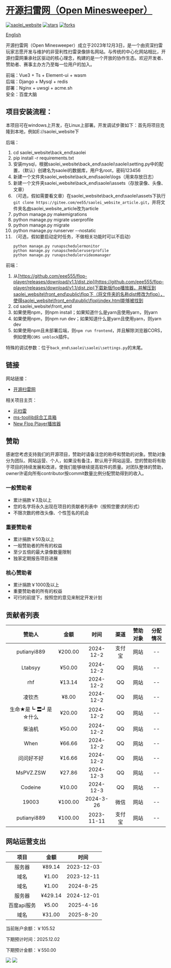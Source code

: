 # <a href="https://github.com/eee555/saolei_website" >开源扫雷网（Open Minesweeper）</a>

[![saolei_website](https://img.shields.io/badge/saolei_website-v1.7-brightgreen.svg)](https://github.com/eee555/Solvable-Minesweeper)
[![stars](https://img.shields.io/github/stars/eee555/saolei_website)](https://github.com/eee555/saolei_website/stargazers)
[![forks](https://img.shields.io/github/forks/eee555/saolei_website)](https://github.com/eee555/saolei_website/forks)

[English](Readme_en.md)

开源扫雷网（Open Minesweeper）成立于2023年12月3日，是一个由资深扫雷玩家志愿开发与维护的​​非营利性扫雷录像排名网站​​。与传统的中心化网站相比，开源扫雷网秉承​​社区驱动​​的核心理念，构建的是一个开放的协作生态。欢迎​​开发者、赞助者、赛事主办方​​乃至​​每一位用户​​的加入。

前端：Vue3 + Ts + Element-ui + wasm  
后端：Django + Mysql + redis  
部署：Nginx + uwsgi + acme.sh  
安全：百度大脑  

## 项目安装流程：

本项目可在windows上开发，在Linux上部署。开发调试步骤如下：首先将项目克隆到本地，例如E://saolei_website下

后端：
1. cd saolei_website\back_end\saolei
1. pip install -r requirements.txt
1. 安装mysql，根据saolei_website\back_end\saolei\saolei\setting.py中的配置，（默认）创建名为saolei的数据库，用户名root，密码123456
1. 新建一个文件夹saolei_website\back_end\saolei\logs（用来存放日志）
1. 新建一个文件夹saolei_website\back_end\saolei\assets（存放录像、头像、文章）
1. （可选，假如需要看文章）在saolei_website\back_end\saolei\assets下执行`git clone https://gitee.com/ee55/saolei_website_article.git`，并将文件夹名由saolei_website_article改为article
1. python manage.py makemigrations
1. python manage.py migrate userprofile
1. python manage.py migrate
1. python manage.py runserver --nostatic
1. （可选，假如要启动定时任务，不做相关功能时可以不启动）
   ```
   python manage.py runapschedulermonitor
   python manage.py runapscheduleruserprofile
   python manage.py runapschedulervideomanager
   ```

前端：
1. 从[https://github.com/eee555/flop-player/releases/download/v1.1/dist.zip](https://github.com/eee555/flop-player/releases/download/v1.1/dist.zip)下载新版flop播放器，并解压到saolei_website\front_end\public\flop下（将文件夹的名称dist修改为flop），使得saolei_website\front_end\public\flop\index.html能够被找到
2. cd saolei_website\front_end
3. 如果使用npm，则npm install；如果知道什么是yarn且使用yarn，则yarn
4. 如果使用npm，则npm run dev；如果知道什么是yarn且使用yarn，则yarn dev
5. 如果使用npm且未部署后端，则`npm run frontend`，并且解除浏览器CORS，例如使用`CORS unblock`插件。

特殊的调试参数：位于`back_end\saolei\saolei\settings.py`的末尾。

## 链接

网站链接：
- [开源扫雷网](https://openms.top)

相关项目主页：
- [元扫雷](https://github.com/eee555/Metasweeper)
- [ms-toollib综合工具箱](https://github.com/eee555/ms-toollib)
- [New Flop Player播放器](https://github.com/eee555/flop-player)

## 赞助
感谢您考虑支持我们的开源项目，赞助时请备注您的称呼和赞助的对象。赞助对象分为团队、网站运营、个人，如果没有备注，默认用于网站运营。您的赞助将有助于项目的持续发展和改进，使我们能够继续提高软件的质量。对团队整体的赞助，owner许诺向所有contributor按commit数量比例分配赞助得到的收入。

### 一般赞助者
- 累计捐款￥3及以上
- 您的名字将永久出现在项目的贡献者列表中（按照您要求的形式）
- 不限次数的修改头像、个性签名的机会

### 重要赞助者
- 累计捐款￥50及以上
- 一般赞助者的所有的权益
- 至少五倍的最大录像数量限制
- 独家定期报告项目进展

### 核心赞助者
- 累计捐款￥1000及以上
- 重要赞助者的所有的权益
- 可行的前提下，按照您的意见来制定开发计划

## 贡献者列表

| 赞助人 | 金额 | 时间 | 渠道 | 赞助对象 | 分配情况 |
| :------: | :-----:  | :----------: | :------: | :------:| :------: |
| putianyi889 | ¥200.00 | 2024-12-2 | 支付宝 | 网站 | -- |
| Ltabsyy | ¥50.00 | 2024-12-2 | QQ | 网站 | -- |
| rhf | ¥13.14 | 2024-12-2 | QQ | 网站 | -- |
| 凌钦杰 | ¥8.00 | 2024-12-2 | QQ | 网站 | -- |
| 生命★是┗ 〓┛是☆什么 | ¥20.00 | 2024-12-2 | QQ | 网站 | -- |
| 柴油机 | ¥50.00 | 2024-12-2 | QQ | 网站 | -- |
| When | ¥66.66 | 2024-12-2 | QQ | 网站 | -- |
| 问问好不好 | ¥16.66 | 2024-12-2 | QQ | 网站 | -- |
| MsPVZ.ZSW | ¥27.86 | 2024-12-3 | QQ | 网站 | -- |
| Codeine | ¥10.00 | 2024-12-3 | QQ | 网站 | -- |
| 19003 | ¥100.00 | 2024-3-26 | 微信 | 网站 | -- |
| putianyi889 | ¥100.00 | 2023-11-11 | 支付宝 | 网站 | -- |

## 网站运营支出

| 项目 | 金额 | 时间 | 
| :------: | :-----:  | :----------: |
| 服务器 | ¥89.14 | 2023-12-03 |
| 域名   | ¥1.00  | 2023-12-11 |
| 域名   | ¥1.00  | 2024-8-25 |
| 服务器 | ¥429.14 | 2024-12-01 |
| 百度api服务 | ¥5.00 | 2025-4-16 |
| 域名 | ¥31.00 | 2025-8-20 |

当前账户余额：￥105.52

下期预计时间：2025.12.02

下期预计金额：￥550.00

![](readme_pic/微信收款码.png) ![](readme_pic/支付宝收款码.png)  

